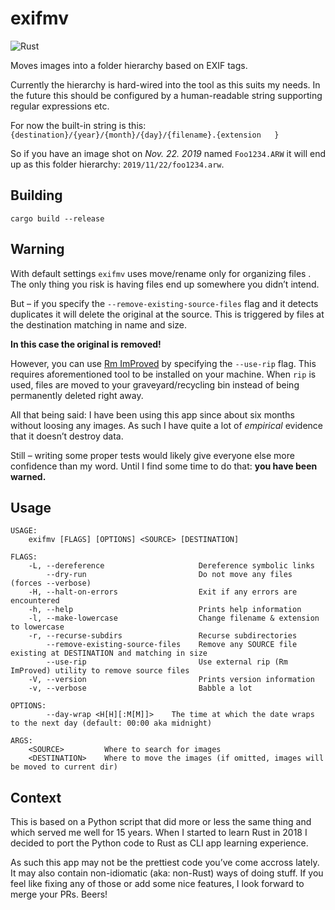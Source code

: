 # exifmv

![Rust](https://github.com/virtualritz/exifmv/workflows/Rust/badge.svg)

Moves images into a folder hierarchy based on EXIF tags.

Currently the hierarchy is hard-wired into the tool as this suits my needs.
In the future this should be configured by a human-readable string supporting regular expressions etc.

For now the built-in string is this:
`{destination}/{year}/{month}/{day}/{filename}.{extension   }`

So if you have an image shot on *Nov. 22. 2019* named `Foo1234.ARW` it will end up as this folder hierarchy:
`2019/11/22/foo1234.arw`.

## Building

```
cargo build --release
```

## Warning

With default settings `exifmv` uses move/rename only for organizing files . The only thing you risk is having files end up somewhere you didn’t intend.

But – if you specify the `--remove-existing-source-files` flag and it detects duplicates it will delete the original at the source. This is triggered by files at the destination matching in name and size.

**In this case the original is removed!**

However, you can use [Rm ImProved](https://github.com/nivekuil/rip) by specifying the `--use-rip` flag. This requires aforementioned tool to be installed on your machine. When `rip` is used, files are moved to your graveyard/recycling bin instead of being permanently deleted right away.

All that being said: I have been using this app since about six months without loosing any images. As such I have quite a lot of _empirical_ evidence that it doesn’t destroy data.

Still – writing some proper tests would likely give everyone else more confidence than my word. Until I find some time to do that: **you have been warned.**


## Usage

```
USAGE:
    exifmv [FLAGS] [OPTIONS] <SOURCE> [DESTINATION]

FLAGS:
    -L, --dereference                     Dereference symbolic links
        --dry-run                         Do not move any files (forces --verbose)
    -H, --halt-on-errors                  Exit if any errors are encountered
    -h, --help                            Prints help information
    -l, --make-lowercase                  Change filename & extension to lowercase
    -r, --recurse-subdirs                 Recurse subdirectories
        --remove-existing-source-files    Remove any SOURCE file existing at DESTINATION and matching in size
        --use-rip                         Use external rip (Rm ImProved) utility to remove source files
    -V, --version                         Prints version information
    -v, --verbose                         Babble a lot

OPTIONS:
        --day-wrap <H[H][:M[M]]>    The time at which the date wraps to the next day (default: 00:00 aka midnight)

ARGS:
    <SOURCE>         Where to search for images
    <DESTINATION>    Where to move the images (if omitted, images will be moved to current dir)
```

## Context

This is based on a Python script that did more or less the same thing and which served me well for 15 years. When I started to learn Rust in 2018 I decided to port the Python code to Rust as CLI app learning experience.

As such this app may not be the prettiest code you’ve come accross lately. It may also contain non-idiomatic (aka: non-Rust) ways of doing stuff. If you feel like fixing any of those or add some nice features, I look forward to merge your PRs. Beers!

